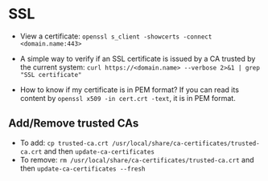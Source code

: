 # SSL

* View a certificate: `openssl s_client -showcerts -connect <domain.name:443>`

* A simple way to verify if an SSL certificate is issued by a CA trusted by the current system:
`curl https://<domain.name> --verbose 2>&1 | grep "SSL certificate"`

* How to know if my certificate is in PEM format? If you can read its content by `openssl x509 -in cert.crt -text`,
it is in PEM format.

## Add/Remove trusted CAs

* To add: `cp trusted-ca.crt /usr/local/share/ca-certificates/trusted-ca.crt`
and then `update-ca-certificates`
* To remove: `rm /usr/local/share/ca-certificates/trusted-ca.crt` and then
`update-ca-certificates --fresh`